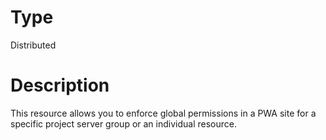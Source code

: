 # Type

Distributed

# Description

This resource allows you to enforce global permissions in a PWA site for a
specific project server group or an individual resource.
